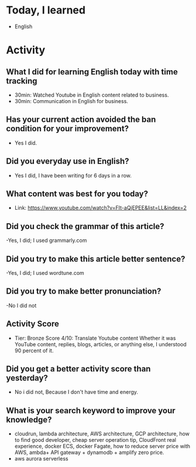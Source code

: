 # Today, I learned 
- English

# Activity
## What I did for learning English today with time tracking
- 30min: Watched Youtube in English content related to business.
- 30min: Communication in English for business.

## Has your current action avoided the ban condition for your improvement?
- Yes I did.

## Did you everyday use in English?
- Yes I did, I have been writing for 6 days in a row.

## What content was best for you today?
- Link: https://www.youtube.com/watch?v=FIt-aQjEPEE&list=LL&index=2

## Did you check the grammar of this article?
-Yes, I did; I used grammarly.com 

## Did you try to make this article better sentence?
-Yes, I did; I used wordtune.com

## Did you try to make better pronunciation?
-No I did not

## Activity Score
- Tier: Bronze
Score 4/10: Translate Youtube content Whether it was YouTube content, replies, blogs, articles, or anything else, I understood 90 percent of it.

## Did you get a better activity score than yesterday?
- No i did not, Because I don't have time and energy.

## What is your search keyword to improve your knowledge?
- cloudrun, lambda architecture, AWS architecture, GCP architecture, how to find good developer, cheap server operation tip, CloudFront real experience, docker ECS, docker Fagate, how to reduce server price with AWS, ambda+ API gateway + dynamodb + amplify zero price.
- aws aurora serverless
